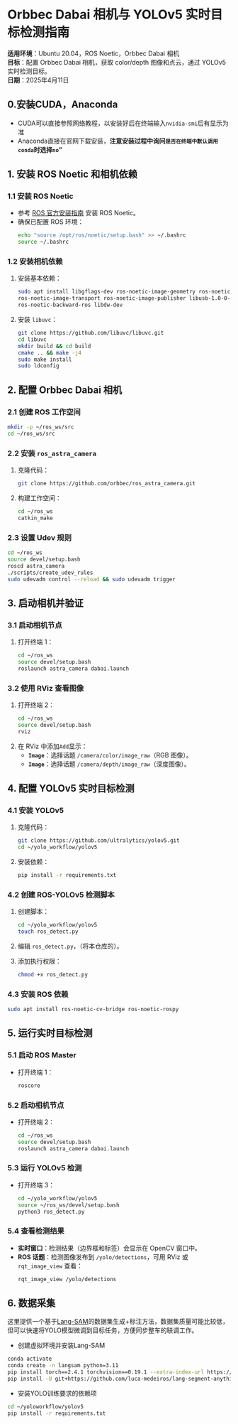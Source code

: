 # Orbbec Dabai 相机与 YOLOv5 实时目标检测指南

**适用环境**：Ubuntu 20.04，ROS Noetic，Orbbec Dabai 相机  
**目标**：配置 Orbbec Dabai 相机，获取 color/depth 图像和点云，通过 YOLOv5 实时检测目标。  
**日期**：2025年4月11日

## 0.安装CUDA，Anaconda
- CUDA可以直接参照网络教程，以安装好后在终端输入`nvidia-smi`后有显示为准
- Anaconda直接在官网下载安装，**注意安装过程中询问`是否在终端中默认调用conda`时选择`no`”**


## 1. 安装 ROS Noetic 和相机依赖

### 1.1 安装 ROS Noetic
- 参考 [ROS 官方安装指南](http://wiki.ros.org/noetic/Installation/Ubuntu) 安装 ROS Noetic。
- 确保已配置 ROS 环境：
  ```bash
  echo "source /opt/ros/noetic/setup.bash" >> ~/.bashrc
  source ~/.bashrc
  ```

### 1.2 安装相机依赖
1. 安装基本依赖：
   ```bash
   sudo apt install libgflags-dev ros-noetic-image-geometry ros-noetic-camera-info-manager \
   ros-noetic-image-transport ros-noetic-image-publisher libusb-1.0-0-dev libeigen3-dev \
   ros-noetic-backward-ros libdw-dev
   ```
2. 安装 `libuvc`：
   ```bash
   git clone https://github.com/libuvc/libuvc.git
   cd libuvc
   mkdir build && cd build
   cmake .. && make -j4
   sudo make install
   sudo ldconfig
   ```

## 2. 配置 Orbbec Dabai 相机

### 2.1 创建 ROS 工作空间
```bash
mkdir -p ~/ros_ws/src
cd ~/ros_ws/src
```

### 2.2 安装 `ros_astra_camera`
1. 克隆代码：
   ```bash
   git clone https://github.com/orbbec/ros_astra_camera.git
   ```
2. 构建工作空间：
   ```bash
   cd ~/ros_ws
   catkin_make
   ```

### 2.3 设置 Udev 规则
```bash
cd ~/ros_ws
source devel/setup.bash
roscd astra_camera
./scripts/create_udev_rules
sudo udevadm control --reload && sudo udevadm trigger
```

## 3. 启动相机并验证

### 3.1 启动相机节点
1. 打开终端 1：
   ```bash
   cd ~/ros_ws
   source devel/setup.bash
   roslaunch astra_camera dabai.launch
   ```

### 3.2 使用 RViz 查看图像
1. 打开终端 2：
   ```bash
   cd ~/ros_ws
   source devel/setup.bash
   rviz
   ```
2. 在 RViz 中添加`Add`显示：
   - **`Image`**：选择话题 `/camera/color/image_raw`（RGB 图像）。
   - **`Image`**：选择话题 `/camera/depth/image_raw`（深度图像）。

## 4. 配置 YOLOv5 实时目标检测

### 4.1 安装 YOLOv5
1. 克隆代码：
   ```bash
   git clone https://github.com/ultralytics/yolov5.git
   cd ~/yolo_workflow/yolov5
   ```
2. 安装依赖：
   ```bash
   pip install -r requirements.txt
   ```

### 4.2 创建 ROS-YOLOv5 检测脚本
1. 创建脚本：
   ```bash
   cd ~/yolo_workflow/yolov5
   touch ros_detect.py
   ```
2. 编辑 `ros_detect.py`，（将本仓库的）。
   
3. 添加执行权限：
   ```bash
   chmod +x ros_detect.py
   ```

### 4.3 安装 ROS 依赖
```bash
sudo apt install ros-noetic-cv-bridge ros-noetic-rospy
```

## 5. 运行实时目标检测

### 5.1 启动 ROS Master
- 打开终端 1：
  ```bash
  roscore
  ```

### 5.2 启动相机节点
- 打开终端 2：
  ```bash
  cd ~/ros_ws
  source devel/setup.bash
  roslaunch astra_camera dabai.launch
  ```

### 5.3 运行 YOLOv5 检测
- 打开终端 3：
  ```bash
  cd ~/yolo_workflow/yolov5
  source ~/ros_ws/devel/setup.bash
  python3 ros_detect.py
  ```

### 5.4 查看检测结果
- **实时窗口**：检测结果（边界框和标签）会显示在 OpenCV 窗口中。
- **ROS 话题**：检测图像发布到 `/yolo/detections`，可用 RViz 或 `rqt_image_view` 查看：
  ```bash
  rqt_image_view /yolo/detections
  ```

## 6. 数据采集

这里提供一个基于[Lang-SAM](https://github.com/luca-medeiros/lang-segment-anything)的数据集生成+标注方法，数据集质量可能比较低，但可以快速将YOLO模型微调到目标任务，方便同步整车的联调工作。

- 创建虚拟环境并安装Lang-SAM
```bash
conda activate 
conda create -n langsam python=3.11
pip install torch==2.4.1 torchvision==0.19.1 --extra-index-url https://download.pytorch.org/whl/cu124
pip install -U git+https://github.com/luca-medeiros/lang-segment-anything.git
```
- 安装YOLO训练要求的依赖项
```bash
cd ~/yoloworkflow/yolov5
pip install -r requirements.txt
```

